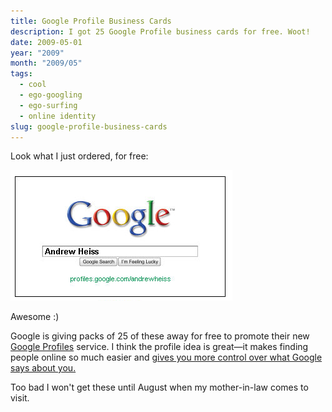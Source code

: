 ```yaml
---
title: Google Profile Business Cards
description: I got 25 Google Profile business cards for free. Woot!
date: 2009-05-01
year: "2009"
month: "2009/05"
tags: 
  - cool
  - ego-googling
  - ego-surfing
  - online identity
slug: google-profile-business-cards
---
```



Look what I just ordered, for free:

![Google Profile Business Card](google-profile-business-card.png)

Awesome :)

Google is giving packs of 25 of these away for free to promote their new [Google Profiles](http://www.google.com/profiles/andrewheiss "Andrew Heiss - Google Profile") service. I think the profile idea is great—it makes finding people online so much easier and [gives you more control over what Google says about you.](http://lifehacker.com/5221323/google-profiles-give-you-control-over-what-google-says-about-you "Lifehacker - Google Profiles Give You Control Over What Google Says About You - Google Profiles")

Too bad I won't get these until August when my mother-in-law comes to visit.
